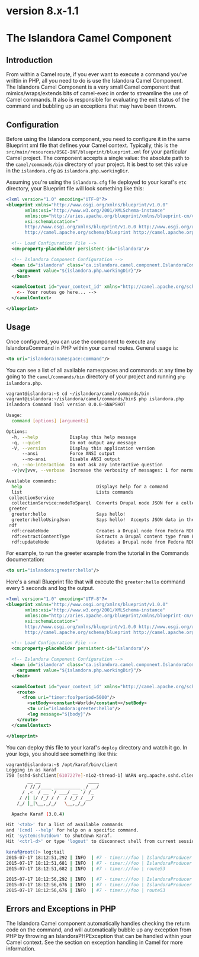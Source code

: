 # version 8.x-1.1

# The Islandora Camel Component

## Introduction
From within a Camel route, if you ever want to execute a command you’ve writtin in PHP, all you need to do is use the Islandora Camel Component.  The Islandora Camel Component is a very small Camel component that mimics/wraps/extends bits of camel-exec in order to streamline the use of Camel commands.  It also is responsible for evaluating the exit status of the command and bubbling up an exceptions that may have been thrown.

## Configuration
Before using the Islandora component, you need to configure it in the same Blueprint xml file that defines your Camel context.  Typically, this is the `src/main/resources/OSGI-INF/blueprint/blueprint.xml` for your particular Camel project.  The component accepts a single value: the absolute path to the `camel/commands/bin` directory of your project.  It is best to set this value in the `islandora.cfg` as `islandora.php.workingDir`.

Assuming you're using the `islandora.cfg` file deployed to your karaf's `etc` directory, your Blueprint file will look something like this:
```xml
<?xml version="1.0" encoding="UTF-8"?>
<blueprint xmlns="http://www.osgi.org/xmlns/blueprint/v1.0.0"
       xmlns:xsi="http://www.w3.org/2001/XMLSchema-instance"
       xmlns:cm="http://aries.apache.org/blueprint/xmlns/blueprint-cm/v1.0.0"
       xsi:schemaLocation="
       http://www.osgi.org/xmlns/blueprint/v1.0.0 http://www.osgi.org/xmlns/blueprint/v1.0.0/blueprint.xsd
       http://camel.apache.org/schema/blueprint http://camel.apache.org/schema/blueprint/camel-blueprint.xsd">

  <!-- Load Configuration File -->
  <cm:property-placeholder persistent-id="islandora"/>

  <!-- Islandora Component Configuration -->
  <bean id="islandora" class="ca.islandora.camel.component.IslandoraComponent">
    <argument value="${islandora.php.workingDir}"/>
  </bean>

  <camelContext id="your_context_id" xmlns="http://camel.apache.org/schema/blueprint">
    <-- Your routes go here... -->
  </camelContext>

</blueprint>
```

## Usage
Once configured, you can use the component to execute any IslandoraCommand in PHP within your camel routes.  General usage is:
```xml
<to uri="islandora:namespace:command"/>
```
You can see a list of all available namespaces and commands at any time by going to the `camel/commands/bin` directory of your project and running `php islandora.php`.
```bash
vagrant@islandora:~$ cd ~/islandora/camel/commands/bin
vagrant@islandora:~/islandora/camel/commands/bin$ php islandora.php
Islandora Command Tool version 0.0.0-SNAPSHOT

Usage:
  command [options] [arguments]

Options:
  -h, --help            Display this help message
  -q, --quiet           Do not output any message
  -V, --version         Display this application version
      --ansi            Force ANSI output
      --no-ansi         Disable ANSI output
  -n, --no-interaction  Do not ask any interactive question
  -v|vv|vvv, --verbose  Increase the verbosity of messages: 1 for normal output, 2 for more verbose output and 3 for debug

Available commands:
  help                            Displays help for a command
  list                            Lists commands
 collectionService
  collectionService:nodeToSparql  Converts Drupal node JSON for a collection to a SPARQL Update query
 greeter
  greeter:hello                   Says hello!
  greeter:helloUsingJson          Says hello!  Accepts JSON data in the form {"name" : "your_name"}.
 rdf
  rdf:createNode                  Creates a Drupal node from Fedora RDF.
  rdf:extractContentType          Extracts a Drupal content type from Fedora RDF.
  rdf:updateNode                  Updates a Drupal node from Fedora RDF.
```
For example, to run the greeter example from the tutorial in the Commands documentation:
```xml
<to uri="islandora:greeter:hello"/>
```
Here's a small Blueprint file that will execute the `greeter:hello` command every 5 seconds and log the output.
```xml
<?xml version="1.0" encoding="UTF-8"?>
<blueprint xmlns="http://www.osgi.org/xmlns/blueprint/v1.0.0"
       xmlns:xsi="http://www.w3.org/2001/XMLSchema-instance"
       xmlns:cm="http://aries.apache.org/blueprint/xmlns/blueprint-cm/v1.0.0"
       xsi:schemaLocation="
       http://www.osgi.org/xmlns/blueprint/v1.0.0 http://www.osgi.org/xmlns/blueprint/v1.0.0/blueprint.xsd
       http://camel.apache.org/schema/blueprint http://camel.apache.org/schema/blueprint/camel-blueprint.xsd">

  <!-- Load Configuration File -->
  <cm:property-placeholder persistent-id="islandora"/>

  <!-- Islandora Component Configuration -->
  <bean id="islandora" class="ca.islandora.camel.component.IslandoraComponent">
    <argument value="${islandora.php.workingDir}"/>
  </bean>

  <camelContext id="your_context_id" xmlns="http://camel.apache.org/schema/blueprint">
    <route>
      <from uri="timer:foo?period=5000"/>
        <setBody><constant>World</constant></setBody>
        <to uri="islandora:greeter:hello"/>
        <log message="${body}"/>
    </route>
  </camelContext>

</blueprint>
```
You can deploy this file to your karaf's `deploy` directory and watch it go.  In your logs, you should see something like this:
```bash
vagrant@islandora:~$ /opt/karaf/bin/client
Logging in as karaf
750 [sshd-SshClient[6107227e]-nio2-thread-1] WARN org.apache.sshd.client.keyverifier.AcceptAllServerKeyVerifier - Server at [/0.0.0.0:8101, RSA, 88:ab:a4:c9:c0:bc:53:bf:bb:f8:b3:8b:80:98:26:7d] presented unverified {} key: {}
        __ __                  ____
       / //_/____ __________ _/ __/
      / ,<  / __ `/ ___/ __ `/ /_
     / /| |/ /_/ / /  / /_/ / __/
    /_/ |_|\__,_/_/   \__,_/_/

  Apache Karaf (3.0.4)

Hit '<tab>' for a list of available commands
and '[cmd] --help' for help on a specific command.
Hit 'system:shutdown' to shutdown Karaf.
Hit '<ctrl-d>' or type 'logout' to disconnect shell from current session.

karaf@root()> log:tail
2015-07-17 18:12:51,292 | INFO  | #7 - timer://foo | IslandoraProducer                | 132 - ca.islandora.camel.component.islandora-camel-component - 0.0.0.SNAPSHOT | Executing ExecCommand [args=[islandora.php, greeter:hello], executable=php, timeout=9223372036854775807, outFile=null, workingDir=/home/vagrant/islandora/camel/commands/bin, useStderrOnEmptyStdout=false]
2015-07-17 18:12:51,681 | INFO  | #7 - timer://foo | IslandoraProducer                | 132 - ca.islandora.camel.component.islandora-camel-component - 0.0.0.SNAPSHOT | The command ExecCommand [args=[islandora.php, greeter:hello], executable=php, timeout=9223372036854775807, outFile=null, workingDir=/home/vagrant/islandora/camel/commands/bin, useStderrOnEmptyStdout=false] had exit value 0
2015-07-17 18:12:51,682 | INFO  | #7 - timer://foo | route53                          | 109 - org.apache.camel.camel-core - 2.15.2 | Hello World!

2015-07-17 18:12:56,292 | INFO  | #7 - timer://foo | IslandoraProducer                | 132 - ca.islandora.camel.component.islandora-camel-component - 0.0.0.SNAPSHOT | Executing ExecCommand [args=[islandora.php, greeter:hello], executable=php, timeout=9223372036854775807, outFile=null, workingDir=/home/vagrant/islandora/camel/commands/bin, useStderrOnEmptyStdout=false]
2015-07-17 18:12:56,676 | INFO  | #7 - timer://foo | IslandoraProducer                | 132 - ca.islandora.camel.component.islandora-camel-component - 0.0.0.SNAPSHOT | The command ExecCommand [args=[islandora.php, greeter:hello], executable=php, timeout=9223372036854775807, outFile=null, workingDir=/home/vagrant/islandora/camel/commands/bin, useStderrOnEmptyStdout=false] had exit value 0
2015-07-17 18:12:56,676 | INFO  | #7 - timer://foo | route53                          | 109 - org.apache.camel.camel-core - 2.15.2 | Hello World!
```

## Errors and Exceptions in PHP
The Islandora Camel component automatically handles checking the return code on the command, and will automatically bubble up any exception from PHP by throwing an IslandoraPHPException that can be handled within your Camel context.  See the section on exception handling in Camel for more information.
